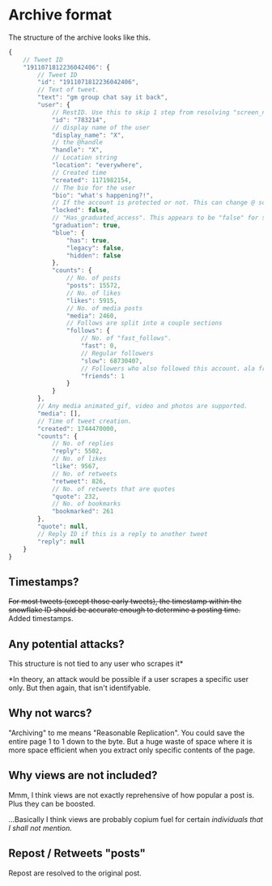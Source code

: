 # Archive format

The structure of the archive looks like this.

```js
{
    // Tweet ID
    "1911071812236042406": {
        // Tweet ID
        "id": "1911071812236042406",
        // Text of tweet.
        "text": "gm group chat say it back",
        "user": {
            // RestID. Use this to skip 1 step from resolving "screen_name" / handle to fetching userdata.
            "id": "783214",
            // display name of the user
            "display_name": "X",
            // the @handle
            "handle": "X",
            // Location string
            "location": "everywhere",
            // Created time
            "created": 1171982154,
            // The bio for the user
            "bio": "what's happening?!",
            // If the account is protected or not. This can change @ scrape time.
            "locked": false,
            // "Has_graduated_access". This appears to be "false" for some old accounts and quite likely new ones... This needs confirmation on what this actually is for.
            "graduation": true,
            "blue": {
                "has": true,
                "legacy": false,
                "hidden": false
            },
            "counts": {
                // No. of posts
                "posts": 15572,
                // No. of likes
                "likes": 5915,
                // No. of media posts
                "media": 2460,
                // Follows are split into a couple sections
                "follows": {
                    // No. of "fast_follows".
                    "fast": 0,
                    // Regular followers
                    "slow": 68730407,
                    // Followers who also followed this account. ala friends.
                    "friends": 1
                }
            }
        },
        // Any media animated_gif, video and photos are supported.
        "media": [],
        // Time of tweet creation.
        "created": 1744470000,
        "counts": {
            // No. of replies
            "reply": 5502,
            // No. of likes
            "like": 9567,
            // No. of retweets
            "retweet": 826,
            // No. of retweets that are quotes
            "quote": 232,
            // No. of bookmarks
            "bookmarked": 261
        },
        "quote": null,
        // Reply ID if this is a reply to another tweet
        "reply": null
    }
}
```

## Timestamps?

~~For most tweets (except those early tweets), the timestamp within the snowflake ID should be accurate enough to determine a posting time.~~ Added timestamps.

## Any potential attacks?

This structure is not tied to any user who scrapes it\*

\*In theory, an attack would be possible if a user scrapes a specific user only. But then again, that isn't identifyable.

## Why not warcs?

"Archiving" to me means "Reasonable Replication". You could save the entire page 1 to 1 down to the byte. But a huge waste of space where it is more space efficient when you extract only specific contents of the page.

## Why views are not included?

Mmm, I think views are not exactly reprehensive of how popular a post is. Plus they can be boosted.  

...Basically I think views are probably copium fuel for certain *individuals that I shall not mention.*

## Repost / Retweets "posts"

Repost are resolved to the original post.